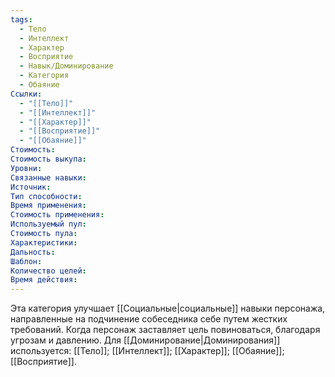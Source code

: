 ```yaml
---
tags:
  - Тело
  - Интеллект
  - Характер
  - Восприятие
  - Навык/Доминирование
  - Категория
  - Обаяние
Ссылки:
  - "[[Тело]]"
  - "[[Интеллект]]"
  - "[[Характер]]"
  - "[[Восприятие]]"
  - "[[Обаяние]]"
Стоимость:
Стоимость выкупа:
Уровни:
Связанные навыки:
Источник:
Тип способности:
Время применения:
Стоимость применения:
Используемый пул:
Стоимость пула:
Характеристики:
Дальность:
Шаблон:
Количество целей:
Время действия:
---
```

Эта категория улучшает [[Социальные|социальные]] навыки персонажа, направленные на подчинение собеседника себе путем жестких требований. Когда персонаж заставляет цель  повиноваться, благодаря угрозам и давлению. Для [[Доминирование|Доминирования]] используется: [[Тело]]; [[Интеллект]]; [[Характер]]; [[Обаяние]]; [[Восприятие]]. 